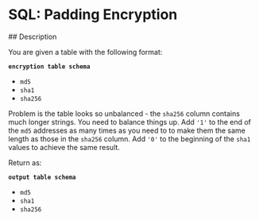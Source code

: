 # SQL: Padding Encryption

## Description

You are given a table with the following format:

**`encryption table schema`**

* `md5`
* `sha1`
* `sha256`

Problem is the table looks so unbalanced - the `sha256` column contains much longer strings. You need to balance things up. Add `'1'` to the end of the `md5` addresses as many times as you need to to make them the same length as those in the `sha256` column. Add `'0'` to the beginning of the `sha1` values to achieve the same result.

Return as:

**`output table schema`**

* `md5`
* `sha1`
* `sha256`
